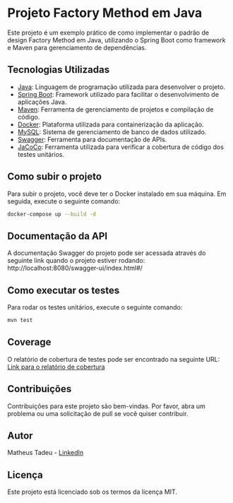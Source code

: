# Projeto Factory Method em Java

Este projeto é um exemplo prático de como implementar o padrão de design Factory Method em Java, utilizando o Spring Boot como framework e Maven para gerenciamento de dependências.


## Tecnologias Utilizadas
- [Java](https://www.java.com/): Linguagem de programação utilizada para desenvolver o projeto.
- [Spring Boot](https://spring.io/projects/spring-boot): Framework utilizado para facilitar o desenvolvimento de aplicações Java.
- [Maven](https://maven.apache.org/): Ferramenta de gerenciamento de projetos e compilação de código.
- [Docker](https://www.docker.com/): Plataforma utilizada para containerização da aplicação.
- [MySQL](https://www.mysql.com/): Sistema de gerenciamento de banco de dados utilizado.
- [Swagger](https://swagger.io/): Ferramenta para documentação de APIs.
- [JaCoCo](https://www.eclemma.org/jacoco/): Ferramenta utilizada para verificar a cobertura de código dos testes unitários.


## Como subir o projeto

Para subir o projeto, você deve ter o Docker instalado em sua máquina. Em seguida, execute o seguinte comando:

```bash
docker-compose up --build -d
```


## Documentação da API

A documentação Swagger do projeto pode ser acessada através do seguinte link quando o projeto estiver rodando: http://localhost:8080/swagger-ui/index.html#/


## Como executar os testes

Para rodar os testes unitários, execute o seguinte comando:

```bash
mvn test
```


## Coverage

O relatório de cobertura de testes pode ser encontrado na seguinte URL: [Link para o relatório de cobertura](http://localhost:63343/factory-method-in-java/attribute/target/site/jacoco/index.html)


## Contribuições

Contribuições para este projeto são bem-vindas. Por favor, abra um problema ou uma solicitação de pull se você quiser contribuir.


## Autor

Matheus Tadeu - [LinkedIn](https://www.linkedin.com/in/matheus-tadeu-482a00134/)


## Licença

Este projeto está licenciado sob os termos da licença MIT.